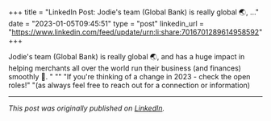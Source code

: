 +++
title = "LinkedIn Post: Jodie's team (Global Bank) is really global 🌏, ..."
date = "2023-01-05T09:45:51"
type = "post"
linkedin_url = "https://www.linkedin.com/feed/update/urn:li:share:7016701289614958592"
+++

Jodie's team (Global Bank) is really global 🌏, and has a huge impact in helping merchants all over the world run their business (and finances) smoothly 🏦. "
""
"If you're thinking of a change in 2023 - check the open roles!"
"(as always feel free to reach out for a connection or information)

---

*This post was originally published on [LinkedIn](https://www.linkedin.com/in/adrianmoreno/recent-activity/all/).*
